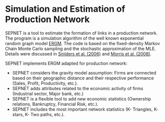 # Simulation and Estimation of Production Network

SEPNET is a tool to estimate the formation of links in a production network. The program is a simulation algorithm of the well known exponential random graph model [ERGM](https://www.sciencedirect.com/science/article/pii/S0378873306000372).
The code is based on the fixed-density Markov Chain Monte Carlo sampling and the stochastic approximation of the MLE. Details were discussed in [Snijders et al. (2006)](https://onlinelibrary.wiley.com/doi/abs/10.1111/j.1467-9531.2006.00176.x)
and [Morris et al. (2008)](https://www.ncbi.nlm.nih.gov/pmc/articles/PMC2481518/). 

SEPNET implements ERGM adapted for production network:

* SEPNET considers the gravity model assumption: Firms are connected based on their geographic distance and their respective performance (Sales, Profit, Productivity, etc.).
* SEPNET adds attributes related to the economic activity of firms (Industrial sector, Major bank, etc.)
* SEPNET is a flexible tool to add new economic statistics (Ownership relations, Bankruptcy, Financial Risk, etc.).
* SEPNET includes the most important network statistics (K- Triangles, K- stars, K- Two paths, etc.).